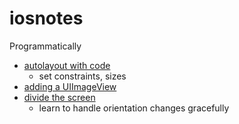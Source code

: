 # iosnotes
Programmatically
* [autolayout with code](https://github.com/theptrk/iosnotes/blob/master/autolayout-code.md)
    * set constraints, sizes
* [adding a UIImageView](https://github.com/theptrk/iosnotes/blob/master/adding-uiimageview.md)
* [divide the screen](https://github.com/theptrk/iosnotes/blob/master/uiview-divide-your-screen.md)
    * learn to handle orientation changes gracefully
